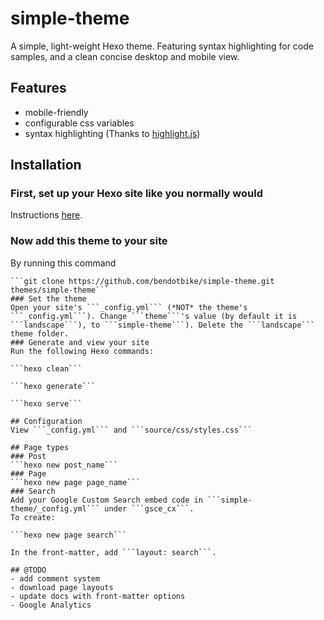 # simple-theme
A simple, light-weight Hexo theme. Featuring syntax highlighting for code samples, and a clean concise desktop and mobile view.

## Features
- mobile-friendly
- configurable css variables
- syntax highlighting (Thanks to [highlight.js](https://highlightjs.org/))

## Installation
### First, set up your Hexo site like you normally would
Instructions [here](https://hexo.io/docs/setup).
### Now add this theme to your site
By running this command

```cd c:/my_hexo_site"
```git clone https://github.com/bendotbike/simple-theme.git themes/simple-theme```
### Set the theme
Open your site's ```_config.yml``` (*NOT* the theme's ```_config.yml```). Change ```theme```'s value (by default it is ```landscape```), to ```simple-theme```). Delete the ```landscape``` theme folder.
### Generate and view your site
Run the following Hexo commands:

```hexo clean```

```hexo generate```

```hexo serve```

## Configuration
View ```_config.yml``` and ```source/css/styles.css```

## Page types
### Post
```hexo new post_name```
### Page
```hexo new page page_name```
### Search
Add your Google Custom Search embed code in ```simple-theme/_config.yml``` under ```gsce_cx```.
To create:

```hexo new page search```

In the front-matter, add ```layout: search```.

## @TODO
- add comment system
- download page layouts
- update docs with front-matter options
- Google Analytics
